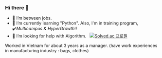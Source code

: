 ### Hi there 👋

- 🔭 I’m between jobs.
- 🌱 I’m currently learning "Python". Also, I'm in training program, ✔️*Multicampus & HyperGrowth*!!
- 🤔 I’m looking for help with Algorithm. &nbsp; [![Solved.ac
프로필](http://mazassumnida.wtf/api/mini/generate_badge?boj=curian48)](https://solved.ac/curian48)

Worked in Vietnam for about 3 years as a manager. (have work experiences in manufacturing industry : bags, clothes)

